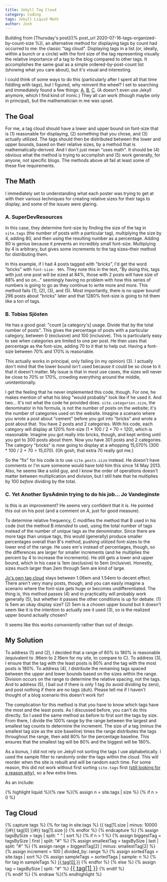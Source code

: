 ```yaml
---
title: Jekyll Tag Cloud
category: Coding
tags: Jekyll Liquid Math
author: Josh
---
```


Building from [Thursday's post]({% post_url 2020-07-16-tags-organized-by-count-size %}), an alternative method for displaying tags by count had occurred to me: the classic "tag cloud". Displaying tags in a list (or, ideally, within a bunch or a circle) with the font size of the tag representing visually the relative importance of a tag to the blog compared to other tags. It accomplishes the same goal as a simple ordered-by-post-count list (showing what you care about), but it's visual and interesting.

I could think of some ways to do this (particularly after I spent all that time fiddling with tags), but I figured, why reinvent the wheel? I set to searching and immediately found a few things: [A](https://superdevresources.com/tag-cloud-jekyll/), [B](http://vvv.tobiassjosten.net/jekyll/jekyll-tag-cloud/), [C](https://jovandeginste.github.io/2016/05/04/add-a-tag-cloud-to-my-jekyll-site.html). (A doesn't even use Jekyll anymore, which I find kind of ironic.) They all can work (though maybe only in principal), but the mathematician in me was upset.

## The Goal

For me, a tag cloud should have a lower and upper bound on font-size that is (1) reasonable for displaying, (2) something that you chose, and (3) actually utilized. The tags should then be distributed between the lower and upper bounds, based on their relative sizes, by a method that is mathematically-derived. And I don't just mean "uses math".  It should be (4) obvious what the method is trying to accomplish and (5) work generally, for anyone, not specific blogs. The methods above all fail at least some of these five requirements.

## The Math

I immediately set to understanding what each poster was trying to get at with their various techniques for creating relative sizes for their tags to display, and some of the issues were glaring.

### A. SuperDevResources

In this case, they determine font-size by finding the size of the tag in `site.tags` (the number of posts with a particular tag), multiplying the size by 4, adding 80, and then using the resulting number as a percentage. Adding 80 is genius because it prevents an incredibly small font-size. Multiplying by 4 is arbitrary, but gives some increments to the tag sizes–their method for distributing them.

In this example, if I had 4 posts tagged with "bricks", I'd get the word "bricks" with `font-size: 96%`. They note this in the text, "By doing this, tags with just one post will be sized at 84%, those with 2 posts will have size of 88% and so on..." seemingly having no problem with how this series of numbers is going to go as they continue to write more and more. This method fails (1), (2), (3), and (5). Most importantly, there is no upper bound! 296 posts about "bricks" later and that 1280% font-size is going to hit them like a ton of tags.

### B. Tobias Sj&#0246;sten

He has a good goal: "count [a category's] usage. Divide that by the total number of posts". This gives the percentage of posts with a particular category, between 0 (exclusive) and 100 (inclusive). This is particularly easy to see when categories are limited to one per post. He then uses that percentage as the font-size, adding 70 to it that to help out. Having a font-size between 70% and 170% is reasonable.

This actually works in principal, only failing (in my opinion) (3). I actually don't mind that the lower bound isn't used because it could be so close to it that it doesn't matter. My issue is that in most use cases, the sizes will never be close to 70% or 170%, crowding everything around the middle, unintentionally.

I get the feeling that he never implemented this code, though. For one, he makes mention of what his blog "would probably" look like if he used it. And two... It's not what the code he provided does. `site.categories.size`, the denominator in his formula, is not the number of posts on the website; it's the number of categories used on the website. Imagine a scenario where you wrote a post about "cement" before you got into "bricks" and wrote a post about that. You have 2 posts and 2 categories. With his code, each category will display at 120% font-size (1 \* 100 / 2 + 70 = 120), which is reasonable. Imagine you got really into bricks, though, and kept writing until you got to 300 posts about them. Now you have 301 posts and 2 categories. The category "bricks" is now going to display at a whopping 15,070% (300 \* 100 / 2 + 70 = 15,070). (Oh gosh, that extra 70 really got me.)

So the "fix" for his code is to use `site.posts.size` instead. He doesn't have comments or I'm sure someone would have told him this since 14 May 2013. Also, he seems like a solid guy, and I know the order of operations doesn't matter between multiplication and division, but I still hate that he multiplies by 100 *before* dividing by the total.

### C. Yet Another SysAdmin trying to do his job... Jo Vandeginste

Is this is an improvement? He seems very confident that it is. He pointed this out on his post (and a comment on A, just for good measure).

To determine relative frequency, C modifies the method that B used in his code (not the method B *intended* to use), using the total number of tags instead of the number of *unique* tags as the denominator. Since there are more tags than unique tags, this would (generally) produce smaller percentages overall than B's method, pushing utilized font-sizes to the lower end of the range. He uses em's instead of percentages, though, so the differences are larger for smaller increments (and he multiplies the percent by 4 to increase the increments). He still gets a lower and upper bound, which in his case is 1em (exclusive) to 5em (inclusive). Honestly, sizes much larger than 2em through 5em are kind of large.

[Jo's own tag cloud](https://jovandeginste.github.io/tags/) stays between 1.06em and 1.54em to decent effect. There aren't very many posts, though, and you can easily imagine a scenario where the font-size gets huge or becomes undifferentiated. The thing is, this method passes (4) and in practicality will probably work generally (5), but whether it passes the other conditions is up for debate. (1) Is 5em an okay display size? (2) 5em is a chosen upper bound but it doesn't seem like it is the intention to actually see it used (3), so is the realized upper bound actually chosen?

It seems like this works *conveniently* rather than out of design.

## My Solution

To address (1) and (2), I decided that a range of 80% to 180% is reasonable (equivalent to .96em to 2.16em for my site, to compare to C). To address (3), I ensure that the tag with the least posts is 80% and the tag with the most posts is 180%. To address (4), I distribute the remaining tags spaced between the upper and lower bounds based on the sizes within the range. Division occurs on the range to determine the relative spacing, not the tags. And to address (5), I bail out if there is only 1 tag (to avoid dividing by zero), and post nothing if there are no tags (duh). Please tell me if I haven't thought of a blog scenario this doesn't work for!

The complication for this method is that you have to know which tags have the most and the least posts. As I discussed before, you can't do this directly. So I used the same method as before to first sort the tags by size. From there, I divide the 100% range by the range between the largest and smallest tag counts to determine the increment. The size of a tag (minus the smallest tag size as the size baseline) times the range distributes the tags throughout the range, then add 80% for the percentage baseline. This ensures that the smallest tag will be 80% and the biggest will be 180%.

As a bonus, I did not rely on Jekyll not sorting the tags I use alphabetically. I used the sample filter to randomly order the tags within the cloud. This will reorder when the site is rebuilt and will be random each time. For some reason, this did not work without first sorting `site.tags` first ([still looking for a reason why](https://stackoverflow.com/questions/62964510/why-does-jekylls-sample-filter-not-work-on-the-site-tags-variable-array)), so a few extra lines.

As an include:

{% highlight liquid %}{% raw %}{% assign n = site.tags | size %}
{% if n > 0 %}
  <h2>Tag Cloud</h2>
  <div class="threeColumns">
    <div class="tagCloud">
      {% capture tags %}
        {% for tag in site.tags %}
          {{ tag[1].size | minus: 10000 }}#{{ tag[0] }}#{{ tag[1].size }}
        {% endfor %}
      {% endcapture %}
      {% assign tagsBySize = tags | split: " " | sort %}
      {% if n > 1 %}
        {% assign biggestTag = tagsBySize | first | split: "#" %}
        {% assign smallestTag = tagsBySize | last | split: "#" %}
        {% assign range = biggestTag[2] | minus: smallestTag[2] %}
        {% assign increment = 100 | divided_by: range %}
        {% assign sortedTags = site.tags | sort %}
        {% assign sampleTags = sortedTags | sample: n %}
        {% for tag in sampleTags %}
          <a href="{{ site.baseurl }}/blog/tags/{{ tag[0] | slugify }}" style="font-size: {{ tag[1].size | minus: smallestTag[2] | times: increment | plus: 80 }}%">{{ tag[0] }}</a>
        {% endfor %}
      {% else %}
        {% assign tag = tagsBySize | split: "#" %}
        <a href="{{ site.baseurl }}/blog/tags/{{ tag[1] | slugify }}" style="font-size: 130%">{{ tag[1] }}</a>
      {% endif %}
    </div>
  </div>
{% endif %}
{% endraw %}{% endhighlight %}
